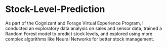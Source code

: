 # Stock-Level-Prediction
As part of the Cognizant and Forage Virtual Experience Program, I conducted an exploratory data analysis on sales and sensor data, trained a Random Forest model to predict stock levels, and explored using more complex algorithms like Neural Networks for better stock management.
